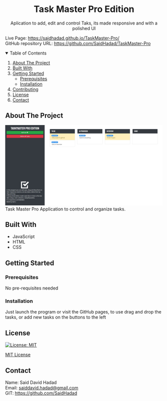 <!-- PROJECT TITE -->
  <h1 align="center">Task Master Pro Edition</h1>
  
  <!-- DESCRIPTION -->
  <p align="center">
  Aplication to add, edit and control Taks, its made responsive and with a polished UI

  <!-- DEPLOYED LINK -->
  Live Page: https://saidhadad.github.io/TaskMaster-Pro/
  <br>
  GitHub repository URL: https://github.com/SaidHadad/TaskMaster-Pro

  <!-- TABLE OF CONTENTS -->
  <details open="open">
  <summary>Table of Contents</summary>
  <ol>
  <li><a href="#about-the-project">About The Project</a></li>
  <li><a href="#built-with">Built With</a></li>
  <li>
    <a href="#getting-started">Getting Started</a>
    <ul>
    <li><a href="#prerequisites">Prerequisites</a></li>
    <li><a href="#installation">Installation</a></li>
    </ul>
    </li>
  <li><a href="#contributing">Contributing</a></li>
  <li><a href="#license">License</a></li>
  <li><a href="#contact">Contact</a></li>
  </ol>
  </details>
  
  
  <!-- ABOUT THE PROJECT -->
  ## About The Project

  ![TaskMaster](./assets/Capture.JPG) <br>
  Task Master Pro Application to control and organize tasks.
  
  ## Built With

  * JavaScript
  * HTML
  * CSS
  
  <!-- GETTING STARTED -->
  
  ## Getting Started

  ### Prerequisites

  No pre-requisites needed

  ### Installation

  Just launch the program or visit the GitHub pages, to use drag and drop the tasks, or add new tasks on the buttons to the left

  <!-- CONTRIBUTING -->
    
  <!-- LICENSE -->
  
  ## License

 [![License: MIT](https://img.shields.io/badge/License-MIT-yellow.svg)](https://opensource.org/licenses/MIT)

[MIT License](https://choosealicense.com/licenses/mit/)  
  
  <!-- CONTACT -->
  
  ## Contact
  Name: Said David Hadad <br>
  Email: saiddavid.hadad@gmail.com <br>
  GIT: https://github.com/SaidHadad <br>
